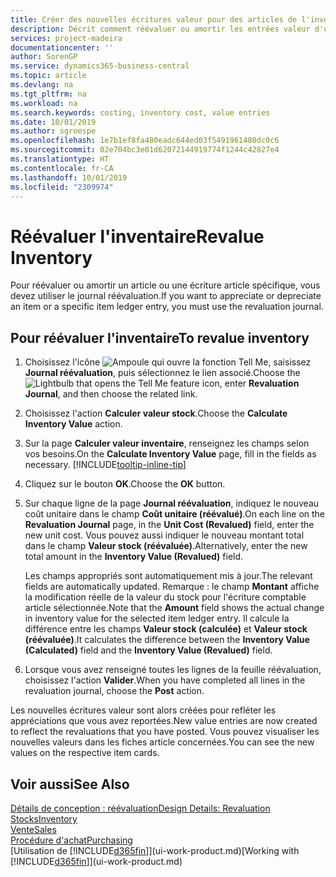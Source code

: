 ```yaml
---
title: Créer des nouvelles écritures valeur pour des articles de l'inventaire Microsoft Docs
description: Décrit comment réévaluer ou amortir les entrées valeur d'un ou de plusieurs articles dans l'inventaire en reportant leur valeur actuelle calculée.
services: project-madeira
documentationcenter: ''
author: SorenGP
ms.service: dynamics365-business-central
ms.topic: article
ms.devlang: na
ms.tgt_pltfrm: na
ms.workload: na
ms.search.keywords: costing, inventory cost, value entries
ms.date: 10/01/2019
ms.author: sgroespe
ms.openlocfilehash: 1e7b1ef8fa480eadc644ed03f5491961480dc0c6
ms.sourcegitcommit: 02e704bc3e01d62072144919774f1244c42827e4
ms.translationtype: HT
ms.contentlocale: fr-CA
ms.lasthandoff: 10/01/2019
ms.locfileid: "2309974"
---
```

# <a name="revalue-inventory"></a><span data-ttu-id="c63a8-103">Réévaluer l'inventaire</span><span class="sxs-lookup"><span data-stu-id="c63a8-103">Revalue Inventory</span></span>
<span data-ttu-id="c63a8-104">Pour réévaluer ou amortir un article ou une écriture article spécifique, vous devez utiliser le journal réévaluation.</span><span class="sxs-lookup"><span data-stu-id="c63a8-104">If you want to appreciate or depreciate an item or a specific item ledger entry, you must use the revaluation journal.</span></span>

## <a name="to-revalue-inventory"></a><span data-ttu-id="c63a8-105">Pour réévaluer l'inventaire</span><span class="sxs-lookup"><span data-stu-id="c63a8-105">To revalue inventory</span></span>
1. <span data-ttu-id="c63a8-106">Choisissez l'icône ![Ampoule qui ouvre la fonction Tell Me](media/ui-search/search_small.png "Dites-moi ce que vous voulez faire"), saisissez **Journal réévaluation**, puis sélectionnez le lien associé.</span><span class="sxs-lookup"><span data-stu-id="c63a8-106">Choose the ![Lightbulb that opens the Tell Me feature](media/ui-search/search_small.png "Tell me what you want to do") icon, enter **Revaluation Journal**, and then choose the related link.</span></span>
2. <span data-ttu-id="c63a8-107">Choisissez l'action **Calculer valeur stock**.</span><span class="sxs-lookup"><span data-stu-id="c63a8-107">Choose the **Calculate Inventory Value** action.</span></span>
3. <span data-ttu-id="c63a8-108">Sur la page **Calculer valeur inventaire**, renseignez les champs selon vos besoins.</span><span class="sxs-lookup"><span data-stu-id="c63a8-108">On the **Calculate Inventory Value** page, fill in the fields as necessary.</span></span> [!INCLUDE[tooltip-inline-tip](includes/tooltip-inline-tip_md.md)]
4. <span data-ttu-id="c63a8-109">Cliquez sur le bouton **OK**.</span><span class="sxs-lookup"><span data-stu-id="c63a8-109">Choose the **OK** button.</span></span>
5. <span data-ttu-id="c63a8-110">Sur chaque ligne de la page **Journal réévaluation**, indiquez le nouveau coût unitaire dans le champ **Coût unitaire (réévalué)**.</span><span class="sxs-lookup"><span data-stu-id="c63a8-110">On each line on the **Revaluation Journal** page, in the **Unit Cost (Revalued)** field, enter the new unit cost.</span></span> <span data-ttu-id="c63a8-111">Vous pouvez aussi indiquer le nouveau montant total dans le champ **Valeur stock (réévaluée)**.</span><span class="sxs-lookup"><span data-stu-id="c63a8-111">Alternatively, enter the new total amount in the **Inventory Value (Revalued)** field.</span></span>

    <span data-ttu-id="c63a8-112">Les champs appropriés sont automatiquement mis à jour.</span><span class="sxs-lookup"><span data-stu-id="c63a8-112">The relevant fields are automatically updated.</span></span> <span data-ttu-id="c63a8-113">Remarque : le champ **Montant** affiche la modification réelle de la valeur du stock pour l'écriture comptable article sélectionnée.</span><span class="sxs-lookup"><span data-stu-id="c63a8-113">Note that the **Amount** field shows the actual change in inventory value for the selected item ledger entry.</span></span> <span data-ttu-id="c63a8-114">Il calcule la différence entre les champs **Valeur stock (calculée)** et **Valeur stock (réévaluée)**.</span><span class="sxs-lookup"><span data-stu-id="c63a8-114">It calculates the difference between the **Inventory Value (Calculated)** field and the **Inventory Value (Revalued)** field.</span></span>
6. <span data-ttu-id="c63a8-115">Lorsque vous avez renseigné toutes les lignes de la feuille réévaluation, choisissez l'action **Valider**.</span><span class="sxs-lookup"><span data-stu-id="c63a8-115">When you have completed all lines in the revaluation journal, choose the **Post** action.</span></span>

<span data-ttu-id="c63a8-116">Les nouvelles écritures valeur sont alors créées pour refléter les appréciations que vous avez reportées.</span><span class="sxs-lookup"><span data-stu-id="c63a8-116">New value entries are now created to reflect the revaluations that you have posted.</span></span> <span data-ttu-id="c63a8-117">Vous pouvez visualiser les nouvelles valeurs dans les fiches article concernées.</span><span class="sxs-lookup"><span data-stu-id="c63a8-117">You can see the new values on the respective item cards.</span></span>

## <a name="see-also"></a><span data-ttu-id="c63a8-118">Voir aussi</span><span class="sxs-lookup"><span data-stu-id="c63a8-118">See Also</span></span>
[<span data-ttu-id="c63a8-119">Détails de conception : réévaluation</span><span class="sxs-lookup"><span data-stu-id="c63a8-119">Design Details: Revaluation</span></span>](design-details-revaluation.md)  
[<span data-ttu-id="c63a8-120">Stocks</span><span class="sxs-lookup"><span data-stu-id="c63a8-120">Inventory</span></span>](inventory-manage-inventory.md)  
[<span data-ttu-id="c63a8-121">Vente</span><span class="sxs-lookup"><span data-stu-id="c63a8-121">Sales</span></span>](sales-manage-sales.md)  
[<span data-ttu-id="c63a8-122">Procédure d'achat</span><span class="sxs-lookup"><span data-stu-id="c63a8-122">Purchasing</span></span>](purchasing-manage-purchasing.md)  
<span data-ttu-id="c63a8-123">[Utilisation de [!INCLUDE[d365fin](includes/d365fin_md.md)]](ui-work-product.md)</span><span class="sxs-lookup"><span data-stu-id="c63a8-123">[Working with [!INCLUDE[d365fin](includes/d365fin_md.md)]](ui-work-product.md)</span></span>
